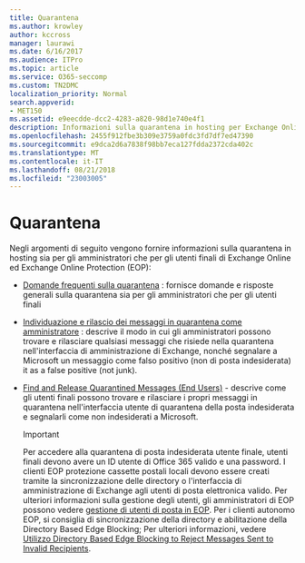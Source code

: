 ```yaml
---
title: Quarantena
ms.author: krowley
author: kccross
manager: laurawi
ms.date: 6/16/2017
ms.audience: ITPro
ms.topic: article
ms.service: O365-seccomp
ms.custom: TN2DMC
localization_priority: Normal
search.appverid:
- MET150
ms.assetid: e9eecdde-dcc2-4283-a820-98d1e740e4f1
description: Informazioni sulla quarantena in hosting per Exchange Online ed Exchange Online Protection.
ms.openlocfilehash: 2455f912fbe3b309e3759a0fdc3fd7df7ed47390
ms.sourcegitcommit: e9dca2d6a7838f98bb7eca127fdda2372cda402c
ms.translationtype: MT
ms.contentlocale: it-IT
ms.lasthandoff: 08/21/2018
ms.locfileid: "23003005"
---
```

# <a name="quarantine"></a>Quarantena

Negli argomenti di seguito vengono fornire informazioni sulla quarantena in hosting sia per gli amministratori che per gli utenti finali di Exchange Online ed Exchange Online Protection (EOP):
  
- [Domande frequenti sulla quarantena](quarantine-faq.md) : fornisce domande e risposte generali sulla quarantena sia per gli amministratori che per gli utenti finali 
    
- [Individuazione e rilascio dei messaggi in quarantena come amministratore](find-and-release-quarantined-messages-as-an-administrator.md) : descrive il modo in cui gli amministratori possono trovare e rilasciare qualsiasi messaggi che risiede nella quarantena nell'interfaccia di amministrazione di Exchange, nonché segnalare a Microsoft un messaggio come falso positivo (non di posta indesiderata) it as a false positive (not junk). 
    
- [Find and Release Quarantined Messages (End Users)](http://technet.microsoft.com/library/e439b560-827a-4807-abd3-6b861c1ff786.aspx) - descrive come gli utenti finali possono trovare e rilasciare i propri messaggi in quarantena nell'interfaccia utente di quarantena della posta indesiderata e segnalarli come non indesiderati a Microsoft. 
    
    > [!IMPORTANT]
    > Per accedere alla quarantena di posta indesiderata utente finale, utenti finali devono avere un ID utente di Office 365 valido e una password. I clienti EOP protezione cassette postali locali devono essere creati tramite la sincronizzazione delle directory o l'interfaccia di amministrazione di Exchange agli utenti di posta elettronica valido. Per ulteriori informazioni sulla gestione degli utenti, gli amministratori di EOP possono vedere [gestione di utenti di posta in EOP](eop/manage-mail-users-in-eop.md). Per i clienti autonomo EOP, si consiglia di sincronizzazione della directory e abilitazione della Directory Based Edge Blocking; Per ulteriori informazioni, vedere [Utilizzo Directory Based Edge Blocking to Reject Messages Sent to Invalid Recipients](http://technet.microsoft.com/library/ca7b7416-92ed-40ad-abdb-695be46ea2e4.aspx). 
  
    

